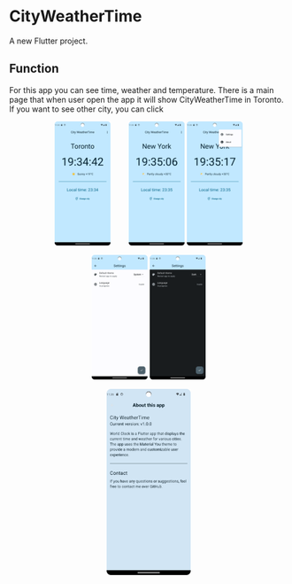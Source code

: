 # CityWeatherTime

A new Flutter project.

## Function

For this app you can see time, weather and temperature.
There is a main page that when user open the app it will show CityWeatherTime in Toronto.
If you want to see other city, you can click

<p align="center">
  <img src="Screenshot_1.png" alt="main" width="20%" height="20%" />
  <span style="display:inline-block; width: 5%;"></span>
  <img src="Screenshot_2.png" alt="main" width="20%" height="20%" />
  <img src="Screenshot_3.png" alt="main" width="20%" height="20%" />
</p>

<p align="center">
  <img src="Screenshot_4.png" alt="main" width="20%" height="20%" />
  <img src="Screenshot_5.png" alt="main" width="20%" height="20%" />
</p>
<p align="center">
  <img src="Screenshot_6.png" alt="main" width="30%" height="30%" />
</p>
